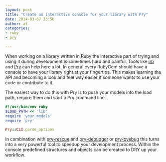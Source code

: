 ```yaml
---
layout: post
title: "Create an interactive console for your library with Pry"
date: 2014-03-07 23:56
author: at
categories:
- ruby
- pry

---
```

When working on a library written in Ruby the interactive part of trying and using it during development is sometimes hard and painful.
Tools like [irb][1] and [Pry][2] can help here a lot.
In general every RubyGem should have a console to have your library right at your fingertips.
This makes learning the API and becoming a look and feel way easier if someone wants to use your code or contribute to it.

The easiest way to do this with Pry is to push your models into the load path, require them and start a Pry command line.

```ruby ./bin/console.rb
#!/usr/bin/env ruby
$LOAD_PATH << 'lib'
require 'your_models'
require 'pry'

Pry::CLI.parse_options
```
In combination with [pry-rescue][3] and [pry-debugger][4] or [pry-byebug][5] this turns into a very powerful tool to speedup your development process.
Within the console predefined structures and objects can be created to DRY up your workflow.


[1]: http://www.ruby-doc.org/stdlib-2.0/libdoc/irb/rdoc/IRB.html
[2]: http://pryrepl.org/
[3]: https://github.com/ConradIrwin/pry-rescue
[4]: https://github.com/nixme/pry-debugger
[5]: https://github.com/deivid-rodriguez/pry-byebug
[6]: http://blog.jayfields.com/2014/01/repl-driven-development.html
